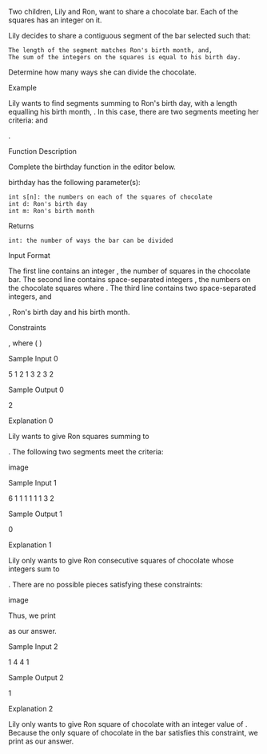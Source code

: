 Two children, Lily and Ron, want to share a chocolate bar. Each of the squares has an integer on it.

Lily decides to share a contiguous segment of the bar selected such that:

    The length of the segment matches Ron's birth month, and,
    The sum of the integers on the squares is equal to his birth day.

Determine how many ways she can divide the chocolate.

Example


Lily wants to find segments summing to Ron's birth day, with a length equalling his birth month, . In this case, there are two segments meeting her criteria: and

.

Function Description

Complete the birthday function in the editor below.

birthday has the following parameter(s):

    int s[n]: the numbers on each of the squares of chocolate
    int d: Ron's birth day
    int m: Ron's birth month

Returns

    int: the number of ways the bar can be divided

Input Format

The first line contains an integer
, the number of squares in the chocolate bar.
The second line contains space-separated integers , the numbers on the chocolate squares where .
The third line contains two space-separated integers, and

, Ron's birth day and his birth month.

Constraints

, where (
)

Sample Input 0

5
1 2 1 3 2
3 2

Sample Output 0

2

Explanation 0

Lily wants to give Ron
squares summing to

. The following two segments meet the criteria:

image

Sample Input 1

6
1 1 1 1 1 1
3 2

Sample Output 1

0

Explanation 1

Lily only wants to give Ron
consecutive squares of chocolate whose integers sum to

. There are no possible pieces satisfying these constraints:

image

Thus, we print

as our answer.

Sample Input 2

1
4
4 1

Sample Output 2

1

Explanation 2

Lily only wants to give Ron
square of chocolate with an integer value of . Because the only square of chocolate in the bar satisfies this constraint, we print as our answer.